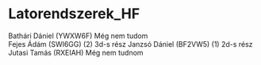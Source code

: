# Latorendszerek_HF

Bathári Dániel (YWXW6F)     Még nem tudom    
Fejes Ádám (SWI6GG)     (2) 3d-s rész
Janzsó Dániel (BF2VW5)  (1) 2d-s rész
Jutasi Tamás (RXEIAH)       Még nem tudnom
